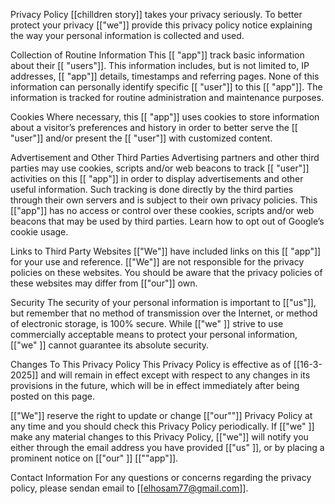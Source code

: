 Privacy Policy
[[chilldren story]] takes your privacy seriously. To better protect your privacy [["we"]] provide this privacy policy notice explaining the way your personal information is collected and used.

Collection of Routine Information
This [[ "app"]] track basic information about their [[ "users"]]. This information includes, but is not limited to, IP addresses, [[ "app"]] details, timestamps and referring pages. None of this information can personally identify specific [[ "user"]] to this [[ "app"]]. The information is tracked for routine administration and maintenance purposes.

Cookies
Where necessary, this [[ "app"]] uses cookies to store information about a visitor’s preferences and history in order to better serve the [[ "user"]] and/or present the [[ "user"]] with customized content.

Advertisement and Other Third Parties
Advertising partners and other third parties may use cookies, scripts and/or web beacons to track [[ "user"]] activities on this [[ "app"]] in order to display advertisements and other useful information. Such tracking is done directly by the third parties through their own servers and is subject to their own privacy policies. This [["app"]] has no access or control over these cookies, scripts and/or web beacons that may be used by third parties. Learn how to opt out of Google’s cookie usage.

Links to Third Party Websites
[["We"]] have included links on this [[ "app"]] for your use and reference. [["We"]] are not responsible for the privacy policies on these websites. You should be aware that the privacy policies of these websites may differ from [["our"]] own.

Security
The security of your personal information is important to [["us"]], but remember that no method of transmission over the Internet, or method of electronic storage, is 100% secure. While [["we" ]] strive to use commercially acceptable means to protect your personal information, [["we" ]] cannot guarantee its absolute security.

Changes To This Privacy Policy
This Privacy Policy is effective as of [[16-3-2025]] and will remain in effect except with respect to any changes in its provisions in the future, which will be in effect immediately after being posted on this page.

[["We"]] reserve the right to update or change [["our""]] Privacy Policy at any time and you should check this Privacy Policy periodically. If [["we" ]] make any material changes to this Privacy Policy, [["we"]] will notify you either through the email address you have provided [["us" ]], or by placing a prominent notice on [["our" ]] [[""app"]].

Contact Information
For any questions or concerns regarding the privacy policy, please sendan email to [[elhosam77@gmail.com]].
